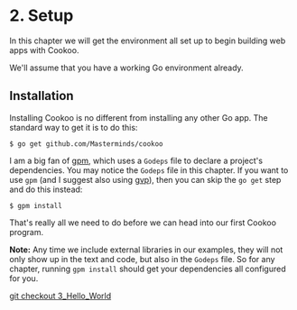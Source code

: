 # 2. Setup

In this chapter we will get the environment all set up to begin building
web apps with Cookoo.

We'll assume that you have a working Go environment already.

## Installation

Installing Cookoo is no different from installing any other Go app. The
standard way to get it is to do this:

```
$ go get github.com/Masterminds/cookoo
```

I am a big fan of [gpm](https://github.com/pote/gpm), which uses a
`Godeps` file to declare a project's dependencies. You may notice the
`Godeps` file in this chapter. If you want to use `gpm` (and I suggest
also using [gvp](https://github.com/pote/gvp)), then you can skip the
`go get` step and do this instead:

```
$ gpm install
```

That's really all we need to do before we can head into our first Cookoo
program.

**Note:** Any time we include external libraries in our examples, they
will not only show up in the text and code, but also in the `Godeps`
file. So for any chapter, running `gpm install` should get your
dependencies all configured for you.

[git checkout 3_Hello_World](https://github.com/Masterminds/cookoo-web-tutorial/tree/3_Hello_World)

